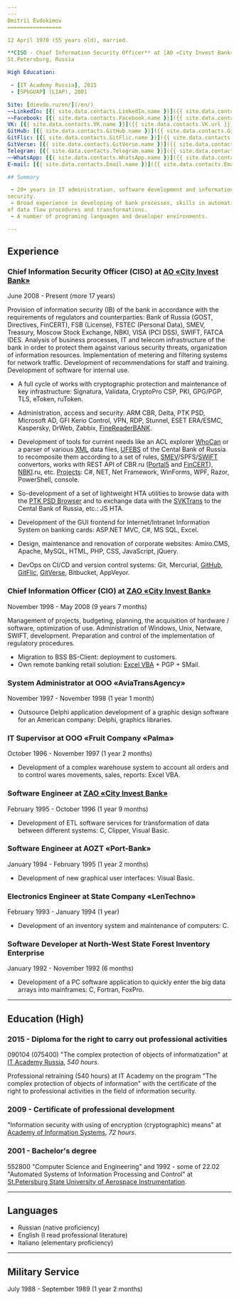 ```yaml
---
---
Dmitrii Evdokimov
=================

12 April 1970 (55 years old), married.

**CISO - Chief Information Security Officer** at [AO «City Invest Bank»]  
St.Petersburg, Russia

High Education:

 - [IT Academy Russia], 2015
 - [SPbGUAP] (LIAP), 2001

Site: [dievdo.ru/en/](/en/)  
~~LinkedIn: [{{ site.data.contacts.LinkedIn.name }}]({{ site.data.contacts.LinkedIn.url }})~~ (closed in Russia)  
~~Facebook: [{{ site.data.contacts.Facebook.name }}]({{ site.data.contacts.Facebook.url }})~~ (closed in Russia)  
VK: [{{ site.data.contacts.VK.name }}]({{ site.data.contacts.VK.url }}) (in Russian)  
GitHub: [{{ site.data.contacts.GitHub.name }}]({{ site.data.contacts.GitHub.url }}),
GitFlic: [{{ site.data.contacts.GitFlic.name }}]({{ site.data.contacts.GitFlic.url }}),
GitVerse: [{{ site.data.contacts.GitVerse.name }}]({{ site.data.contacts.GitVerse.url }})  
Telegram: [{{ site.data.contacts.Telegram.name }}]({{ site.data.contacts.Telegram.url }})  
~~WhatsApp: [{{ site.data.contacts.WhatsApp.name }}]({{ site.data.contacts.WhatsApp.url }})~~  
E-mail: [{{ site.data.contacts.Email.name }}]({{ site.data.contacts.Email.url }})

## Summary

 - 20+ years in IT administration, software development and information 
security.
 - Broad experience in developing of bank processes, skills in automatization 
of data flow procedures and transformations.
 - A number of programing languages and developer environments.

---
```


## Experience

### Chief Information Security Officer (CISO) at [AO «City Invest Bank»]

June 2008 - Present (more 17 years)

Provision of information security (IB) of the bank in accordance with 
the requirements of regulators and counterparties: Bank of Russia 
(GOST, Directives, FinCERT), FSB (License), FSTEC (Personal Data), SMEV, 
Treasury, Moscow Stock Exchange, NBKI, VISA (PCI DSS), SWIFT, FATCA IDES. 
Analysis of business processes, IT and telecom infrastructure of the bank 
in order to protect them against various security threats, organization 
of information resources. 
Implementation of metering and filtering systems for network traffic. 
Development of recommendations for staff and training. 
Development of software for internal use.

 - A full cycle of works with cryptographic protection and maintenance 
of key infrastructure: 
Signatura, Validata, CryptoPro CSP, PKI, GPG/PGP, TLS, eToken, ruToken.

 - Administration, access and security: 
ARM CBR, Delta, PTK PSD, Microsoft AD, GFI Kerio Control, VPN, RDP, Stunnel,
ESET ERA/ESMC, Kaspersky, DrWeb, Zabbix, [FineReaderBANK].

 - Development of tools for current needs like an ACL explorer [WhoCan] or
a parser of various [XML] data files, [UFEBS] of the Cental Bank of Russia to
recomposite them according to a set of rules, [SMEV]/SPFS/[SWIFT] convertors,
works with REST API of CBR.ru ([Portal5] and [FinCERT]), [NBKI].ru,
etc. [Projects]:
C#, NET, Net Framework, WinForms, WPF, Razor, PowerShell, console.

 - So-development of a set of lightweight HTA utilities to browse data with
the [PTK PSD Browser] and to exchange data with the [SVKTrans] to the Cental
Bank of Russia, etc.: 
JS HTA.

 - Development of the GUI frontend for Internet/Intranet Information System 
on banking cards: ASP.NET MVC, C#, MS SQL, Excel.

 - Design, maintenance and renovation of corporate websites: 
Amiro.CMS, Apache, MySQL, HTML, PHP, CSS, JavaScript, jQuery.

 - DevOps on CI/CD and version control systems: 
Git, Mercurial, [GitHub], [GitFlic], [GitVerse], Bitbucket, AppVeyor.

### Chief Information Officer (CIO) at [ZAO «City Invest Bank»]

November 1998 - May 2008 (9 years 7 months)

Management of projects, budgeting, planning, 
the acquisition of hardware / software, optimization of use. 
Administration of Windows, Unix, Netware, SWIFT, development. 
Preparation and control of the implementation of regulatory procedures. 

 - Migration to BSS BS-Client: deployment to customers.
 - Own remote banking retail solution: [Excel VBA] + PGP + SMail.

### System Administrator at OOO «AviaTransAgency»

November 1997 - November 1998 (1 year 1 month)

 - Outsource Delphi application development of a graphic design software 
for an American company: Delphi, graphics libraries.

### IT Supervisor at OOO «Fruit Company «Palma»

October 1996 - November 1997 (1 year 2 months)

 - Development of a complex warehouse system to account all orders and to 
control wares movements, sales, reports: Excel VBA.
 
### Software Engineer at [ZAO «City Invest Bank»]

February 1995 - October 1996 (1 year 9 months)

 - Development of ETL software services for transformation of data between 
different systems: C, Clipper, Visual Basic.

### Software Engineer at AOZT «Port-Bank»

January 1994 - February 1995 (1 year 2 months)

 - Development of new graphical user interfaces: Visual Basic.

### Electronics Engineer at State Company «LenTechno»

February 1993 - January 1994 (1 year)

 - Development of an inventory system and maintenance of computers: C.

### Software Developer at North-West State Forest Inventory Enterprise

January 1992 - November 1992 (6 months)

 - Development of a PC software application to quickly enter the big data
arrays into mainframes: C, Fortran, FoxPro.

---

## Education (High)

### 2015 - Diploma for the right to carry out professional activities

090104 (075400) "The complex protection of objects of informatization"
at [IT Academy Russia], *540 hours*.

Professional retraining (540 hours) at IT Academy on the program 
"The complex protection of objects of information" with the certificate 
of the right to professional activities in the field of information security.

### 2009 - Certificate of professional development

"Information security with using of encryption (cryptographic) means" 
at [Academy of Information Systems], *72 hours*.

### 2001 - Bachelor's degree

552800 "Computer Science and Engineering" and
1992 - some of 22.02 "Automated Systems of Information Processing and Control"
at [St.Petersburg State University of Aerospace Instrumentation].

---

## Languages

 - Russian (native proficiency)
 - English (I read professional literature)
 - Italiano (elementary proficiency)

---

## Military Service

July 1988 - September 1989 (1 year 2 months)


[AO «City Invest Bank»]: https://cibank.ru/en/
[ZAO «City Invest Bank»]: https://cibank.ru/en/
[IT Academy Russia]: https://www.academy.it.ru/
[Academy of Information Systems]: https://infosystems.ru/
[SPbGUAP]: https://guap.ru/
[St.Petersburg State University of Aerospace Instrumentation]: http://suai.ru/

[GitHub]: https://github.com/diev
[GitFlic]: https://gitflic.ru/user/diev
[GitVerse]: https://gitverse.ru/diev
[Projects]: /en/projects "Software Projects done"
[Verba-OW]: /Verba-OW-Automation
[WhoCan]: /WhoCan
[XML]: /ReplForms
[UFEBS]: /Ufebs-N
[SMEV]: /SMEV-Works
[SWIFT]: /Ufebs-Works
[Portal5]: /Portal5-Works
[FinCERT]: /FinCERT-Client
[NBKI]: /Api5704
[SVKTrans]: /SVK-Transport-hta
[PTK PSD Browser]: /PTK-PSD-Browser-hta
[FineReaderBANK]: /ConvertFRBtoABS
[Excel VBA]: /Excel-VBA-Collection
